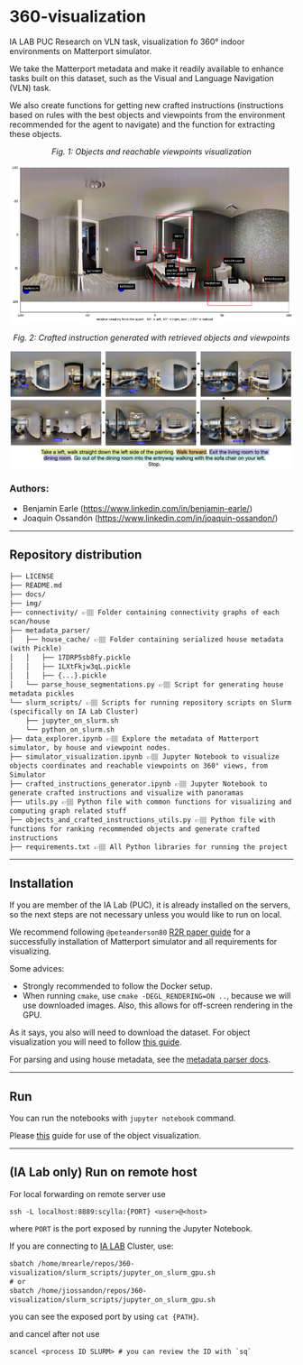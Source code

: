 # 360-visualization
IA LAB PUC Research on VLN task, visualization fo 360° indoor environments on Matterport simulator.

We take the Matterport metadata and make it readily available to enhance tasks built on this dataset, such as the Visual and Language Navigation (VLN) task.

We also create functions for getting new crafted instructions (instructions based on rules with the best objects and viewpoints from the environment recommended for the agent to navigate) and the function for extracting these objects.

<p style="text-align: center;">
  <i>Fig. 1: Objects and reachable viewpoints visualization</i>
</p>
<div style="text-align: center;">
  <img src="img/teaser.png">
</div>

<p style="text-align: center;">
  <i>Fig. 2: Crafted instruction generated with retrieved objects and viewpoints</i>
</p>
<div style="text-align: center;">
  <img src="img/crafted_instruction.png">
</div>


### Authors:

- Benjamin Earle (https://www.linkedin.com/in/benjamin-earle/)
- Joaquin Ossandón (https://www.linkedin.com/in/joaquin-ossandon/)

---
## Repository distribution

    ├── LICENSE
    ├── README.md
    ├── docs/
    ├── img/
    ├── connectivity/ 👉🏽 Folder containing connectivity graphs of each scan/house
    ├── metadata_parser/
    │   ├── house_cache/ 👉🏽 Folder containing serialized house metadata (with Pickle)
    │   │   ├── 17DRP5sb8fy.pickle
    │   │   ├── 1LXtFkjw3qL.pickle
    │   │   ├── {...}.pickle
    │   └── parse_house_segmentations.py 👉🏽 Script for generating house metadata pickles
    └── slurm_scripts/ 👉🏽 Scripts for running repository scripts on Slurm (specifically on IA Lab Cluster)
        ├── jupyter_on_slurm.sh
        └── python_on_slurm.sh
    ├── data_explorer.ipynb 👉🏽 Explore the metadata of Matterport simulator, by house and viewpoint nodes.
    ├── simulator_visualization.ipynb 👉🏽 Jupyter Notebook to visualize objects coordinates and reachable viewpoints on 360° views, from Simulator
    ├── crafted_instructions_generator.ipynb 👉🏽 Jupyter Notebook to generate crafted instructions and visualize with panoramas
    ├── utils.py 👉🏽 Python file with common functions for visualizing and computing graph related stuff
    ├── objects_and_crafted_instructions_utils.py 👉🏽 Python file with functions for ranking recommended objects and generate crafted instructions
    ├── requirements.txt 👉🏽 All Python libraries for running the project

---

## Installation

If you are member of the IA Lab (PUC), it is already installed on the servers, so the next steps are not necessary unless you would like to run on local.

We recommend following `@peteanderson80` [R2R paper guide](https://github.com/peteanderson80/Matterport3DSimulator) for a successfully installation of Matterport simulator
and all requirements for visualizing.

Some advices:
- Strongly recommended to follow the Docker setup.
- When running `cmake`, use `cmake -DEGL_RENDERING=ON ..`, because we will use downloaded images. Also, this allows for off-screen rendering in the GPU.

As it says, you also will need to download the dataset. For object visualization you will need to follow [this guide](docs/objects_visualization_data.md).

For parsing and using house metadata, see the [metadata parser docs](docs/metadata_parser.md).

---
## Run

You can run the notebooks with `jupyter notebook` command.

Please [this](/docs/simulator_object_visualization.md) guide for use of the object visualization.

---
## (IA Lab only) Run on remote host

For local forwarding on remote server use

    ssh -L localhost:8889:scylla:{PORT} <user>@<host>

where `PORT` is the port exposed by running the Jupyter Notebook.

If you are connecting to [IA LAB](https://ialab.ing.puc.cl/) Cluster, use:

    sbatch /home/mrearle/repos/360-visualization/slurm_scripts/jupyter_on_slurm_gpu.sh
    # or
    sbatch /home/jiossandon/repos/360-visualization/slurm_scripts/jupyter_on_slurm_gpu.sh

you can see the exposed port by using `cat {PATH}`.

and cancel after not use

    scancel <process ID SLURM> # you can review the ID with `sq`
